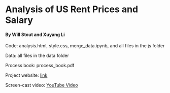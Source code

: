 # Analysis of US Rent Prices and Salary
#### By Will Stout and Xuyang Li

Code: analysis.html, style.css, merge_data.ipynb, and all files in the js folder

Data: all files in the data folder

Process book: process_book.pdf

Project website: [link](https://xuyang-li.github.io/)

Screen-cast video: [YouTube Video](https://youtu.be/MICz9ZeB_Ak)



